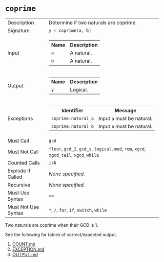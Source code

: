 
# `coprime`

<table><tr><td>Description</td><td>Determine if two naturals are coprime.</td></tr><tr><td>Signature</td><td><code>y&nbsp;=&nbsp;coprime(a,&nbsp;b)</code></td></tr><tr><td>Input</td><td><table><tr><th>Name</th><th>Description</th></tr><tr><td><code>a</code></td><td>A natural.</td></tr><tr><td><code>b</code></td><td>A natural.</td></tr></table></td></tr><tr><td>Output</td><td><table><tr><th>Name</th><th>Description</th></tr><tr><td><code>y</code></td><td>Logical.</td></tr></table></td></tr><tr><td>Exceptions</td><td><table><tr><th>Identifier</th><th>Message</th></tr><tr><td><code>coprime:natural_a</code></td><td>Input <code>a</code> must be natural.</td></tr><tr><td><code>coprime:natural_b</code></td><td>Input <code>b</code> must be natural.</td></tr></table></td></tr><tr><td>Must Call</td><td><code>gcd</code></td></tr><tr><td>Must Not Call</td><td><code>floor</code>, <code>gcd_2</code>, <code>gcd_s</code>, <code>logical</code>, <code>mod</code>, <code>rem</code>, <code>xgcd</code>, <code>xgcd_tail</code>, <code>xgcd_while</code></td></tr><tr><td>Counted Calls</td><td><code>isN</code></td></tr><tr><td>Explode if Called</td><td><em>None specified.</em></td></tr><tr><td>Recursive</td><td><em>None specified.</em></td></tr><tr><td>Must Use Syntax</td><td><code>==</code></td></tr><tr><td>Must Not Use Syntax</td><td><code>*</code>, <code>/</code>, <code>for</code>, <code>if</code>, <code>switch</code>, <code>while</code></td></tr></table>

Two naturals are coprime when their GCD is 1.

See the following for tables of correct/expected output.

1. [COUNT.md](COUNT.md)
1. [EXCEPTION.md](EXCEPTION.md)
1. [OUTPUT.md](OUTPUT.md)


